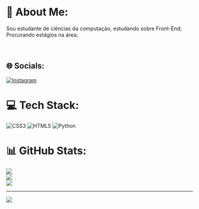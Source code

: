 # 💫 About Me:
Sou estudante de ciências da computação, estudando sobre Front-End;<br>Procurando estágios na área;<br><br><br>


## 🌐 Socials:
[![Instagram](https://img.shields.io/badge/Instagram-%23E4405F.svg?logo=Instagram&logoColor=white)](https://instagram.com/miguel_270109) 

# 💻 Tech Stack:
![CSS3](https://img.shields.io/badge/css3-%231572B6.svg?style=for-the-badge&logo=css3&logoColor=white) ![HTML5](https://img.shields.io/badge/html5-%23E34F26.svg?style=for-the-badge&logo=html5&logoColor=white) ![Python](https://img.shields.io/badge/python-3670A0?style=for-the-badge&logo=python&logoColor=ffdd54)
# 📊 GitHub Stats:
![](https://github-readme-stats.vercel.app/api?username=Leugim01&theme=calm&hide_border=true&include_all_commits=false&count_private=true)<br/>
![](https://github-readme-streak-stats.herokuapp.com/?user=Leugim01&theme=calm&hide_border=true)<br/>
![](https://github-readme-stats.vercel.app/api/top-langs/?username=Leugim01&theme=calm&hide_border=true&include_all_commits=false&count_private=true&layout=compact)

---
[![](https://visitcount.itsvg.in/api?id=Leugim01&icon=2&color=6)](https://visitcount.itsvg.in)

<!-- Proudly created with GPRM ( https://gprm.itsvg.in ) -->